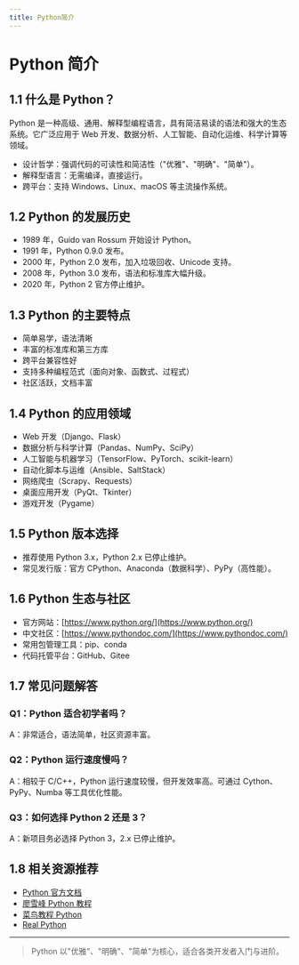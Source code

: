 ```yaml
---
title: Python简介
---
```


# Python 简介

## 1.1 什么是 Python？

Python 是一种高级、通用、解释型编程语言，具有简洁易读的语法和强大的生态系统。它广泛应用于 Web 开发、数据分析、人工智能、自动化运维、科学计算等领域。

- 设计哲学：强调代码的可读性和简洁性（"优雅"、"明确"、"简单"）。
- 解释型语言：无需编译，直接运行。
- 跨平台：支持 Windows、Linux、macOS 等主流操作系统。

## 1.2 Python 的发展历史

- 1989 年，Guido van Rossum 开始设计 Python。
- 1991 年，Python 0.9.0 发布。
- 2000 年，Python 2.0 发布，加入垃圾回收、Unicode 支持。
- 2008 年，Python 3.0 发布，语法和标准库大幅升级。
- 2020 年，Python 2 官方停止维护。

## 1.3 Python 的主要特点

- 简单易学，语法清晰
- 丰富的标准库和第三方库
- 跨平台兼容性好
- 支持多种编程范式（面向对象、函数式、过程式）
- 社区活跃，文档丰富

## 1.4 Python 的应用领域

- Web 开发（Django、Flask）
- 数据分析与科学计算（Pandas、NumPy、SciPy）
- 人工智能与机器学习（TensorFlow、PyTorch、scikit-learn）
- 自动化脚本与运维（Ansible、SaltStack）
- 网络爬虫（Scrapy、Requests）
- 桌面应用开发（PyQt、Tkinter）
- 游戏开发（Pygame）

## 1.5 Python 版本选择

- 推荐使用 Python 3.x，Python 2.x 已停止维护。
- 常见发行版：官方 CPython、Anaconda（数据科学）、PyPy（高性能）。

## 1.6 Python 生态与社区

- 官方网站：[https://www.python.org/](https://www.python.org/)
- 中文社区：[https://www.pythondoc.com/](https://www.pythondoc.com/)
- 常用包管理工具：pip、conda
- 代码托管平台：GitHub、Gitee

## 1.7 常见问题解答

### Q1：Python 适合初学者吗？
A：非常适合，语法简单，社区资源丰富。

### Q2：Python 运行速度慢吗？
A：相较于 C/C++，Python 运行速度较慢，但开发效率高。可通过 Cython、PyPy、Numba 等工具优化性能。

### Q3：如何选择 Python 2 还是 3？
A：新项目务必选择 Python 3，2.x 已停止维护。

## 1.8 相关资源推荐

- [Python 官方文档](https://docs.python.org/zh-cn/3/)
- [廖雪峰 Python 教程](https://www.liaoxuefeng.com/wiki/1016959663602400)
- [菜鸟教程 Python](https://www.runoob.com/python3/python3-tutorial.html)
- [Real Python](https://realpython.com/)

---

> Python 以"优雅"、"明确"、"简单"为核心，适合各类开发者入门与进阶。 